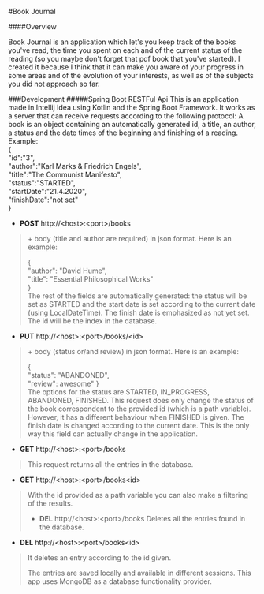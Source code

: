 #Book Journal

####Overview

Book Journal is an application which let's you keep track of the books you've read, 
the time you spent on each and of the current status of the reading (so you maybe don't forget that pdf book that you've started). I created it because I think that it can make you aware of your progress in some
 areas and of the evolution of your interests, as well as of the subjects you did not approach so far. 
 
###Development
#####Spring Boot RESTFul Api
This is an application made in Intellij Idea using Kotlin and the Spring Boot Framework.
It works as a server that can receive requests according to the following protocol:
A book is an object containing an automatically generated id, a title, an author, a status and the date times of the beginning and finishing of a reading.
Example:<br>
{
<br>"id":"3",
<br>"author":"Karl Marks & Friedrich Engels",
<br>"title":"The Communist Manifesto",
<br>"status":"STARTED",
<br>"startDate":"21.4.2020",
<br>"finishDate":"not set"
<br>
}
* **POST** http://\<host\>:\<port\>/books 
>\+ body (title and author are required) in json format. Here is an example:
>
>{<br>
 "author": "David Hume",<br>
 "title": "Essential Philosophical Works"<br>
 } 
><br>
>The rest of the fields are automatically generated: the status will be set as STARTED and the
> start date is set according to the current date (using LocalDateTime). The finish date is
emphasized as not yet set. The id will be the index in the database.

* **PUT** http://\<host\>:\<port\>/books/\<id\>
>\+ body (status or/and review) in json format. Here is an example:
>
>{<br>
 "status": "ABANDONED",<br>
>"review": awesome"
 } 
><br>
>The options for the status are STARTED, IN_PROGRESS, ABANDONED, FINISHED. This request
> does only change the status of the book correspondent to the provided id (which is a path variable).
>However, it has a different behaviour when FINISHED is given. The finish date is changed according 
>to the current date. This is the only way this field can actually change in the application.
>
* **GET** http://\<host\>:\<port\>/books
>This request returns all the entries in the database.

* **GET** http://\<host\>:\<port\>/books\<id\>
>With the id provided as a path variable you can also make a filtering of the results.
>
>* **DEL** http://\<host\>:\<port\>/books
> Deletes all the entries found in the database.
* **DEL** http://\<host\>:\<port\>/books\<id\>
 >It deletes an entry according to the id given.
>
>The entries are saved locally and available in different sessions. This app uses MongoDB as a 
>database functionality provider.

 
